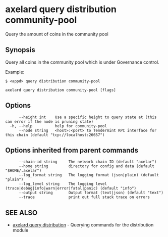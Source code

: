# axelard query distribution community-pool

Query the amount of coins in the community pool

## Synopsis

Query all coins in the community pool which is under Governance control.

Example:

```
$ <appd> query distribution community-pool
```

```
axelard query distribution community-pool [flags]
```

## Options

```
      --height int    Use a specific height to query state at (this can error if the node is pruning state)
  -h, --help          help for community-pool
      --node string   <host>:<port> to Tendermint RPC interface for this chain (default "tcp://localhost:26657")
```

## Options inherited from parent commands

```
      --chain-id string     The network chain ID (default "axelar")
      --home string         directory for config and data (default "$HOME/.axelar")
      --log_format string   The logging format (json|plain) (default "plain")
      --log_level string    The logging level (trace|debug|info|warn|error|fatal|panic) (default "info")
      --output string       Output format (text|json) (default "text")
      --trace               print out full stack trace on errors
```

## SEE ALSO

- [axelard query distribution](/cli-docs/v0_27_0/axelard_query_distribution) - Querying commands for the distribution module
